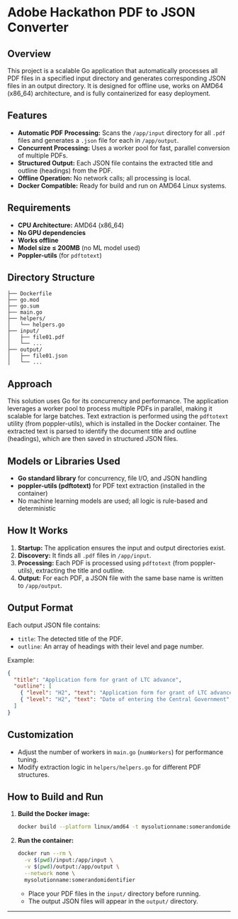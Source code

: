 # Adobe Hackathon PDF to JSON Converter

## Overview
This project is a scalable Go application that automatically processes all PDF files in a specified input directory and generates corresponding JSON files in an output directory. It is designed for offline use, works on AMD64 (x86_64) architecture, and is fully containerized for easy deployment.

## Features
- **Automatic PDF Processing:** Scans the `/app/input` directory for all `.pdf` files and generates a `.json` file for each in `/app/output`.
- **Concurrent Processing:** Uses a worker pool for fast, parallel conversion of multiple PDFs.
- **Structured Output:** Each JSON file contains the extracted title and outline (headings) from the PDF.
- **Offline Operation:** No network calls; all processing is local.
- **Docker Compatible:** Ready for build and run on AMD64 Linux systems.

## Requirements
- **CPU Architecture:** AMD64 (x86_64)
- **No GPU dependencies**
- **Works offline**
- **Model size ≤ 200MB** (no ML model used)
- **Poppler-utils** (for `pdftotext`)

## Directory Structure
```
├── Dockerfile
├── go.mod
├── go.sum
├── main.go
├── helpers/
│   └── helpers.go
├── input/
│   ├── file01.pdf
│   └── ...
├── output/
│   ├── file01.json
│   └── ...
```

## Approach
This solution uses Go for its concurrency and performance. The application leverages a worker pool to process multiple PDFs in parallel, making it scalable for large batches. Text extraction is performed using the `pdftotext` utility (from poppler-utils), which is installed in the Docker container. The extracted text is parsed to identify the document title and outline (headings), which are then saved in structured JSON files.

## Models or Libraries Used
- **Go standard library** for concurrency, file I/O, and JSON handling
- **poppler-utils (pdftotext)** for PDF text extraction (installed in the container)
- No machine learning models are used; all logic is rule-based and deterministic

## How It Works
1. **Startup:** The application ensures the input and output directories exist.
2. **Discovery:** It finds all `.pdf` files in `/app/input`.
3. **Processing:** Each PDF is processed using `pdftotext` (from poppler-utils), extracting the title and outline.
4. **Output:** For each PDF, a JSON file with the same base name is written to `/app/output`.

## Output Format
Each output JSON file contains:
- `title`: The detected title of the PDF.
- `outline`: An array of headings with their level and page number.

Example:
```json
{
  "title": "Application form for grant of LTC advance",
  "outline": [
    { "level": "H2", "text": "Application form for grant of LTC advance", "page": 0 },
    { "level": "H2", "text": "Date of entering the Central Government", "page": 0 }
  ]
}
```

## Customization
- Adjust the number of workers in `main.go` (`numWorkers`) for performance tuning.
- Modify extraction logic in `helpers/helpers.go` for different PDF structures.

## How to Build and Run
1. **Build the Docker image:**
   ```bash
   docker build --platform linux/amd64 -t mysolutionname:somerandomidentifier .
   ```
2. **Run the container:**
   ```bash
   docker run --rm \
     -v $(pwd)/input:/app/input \
     -v $(pwd)/output:/app/output \
     --network none \
     mysolutionname:somerandomidentifier
   ```
   - Place your PDF files in the `input/` directory before running.
   - The output JSON files will appear in the `output/` directory.

---

